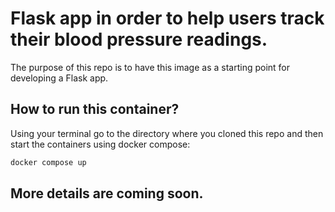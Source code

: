 # Flask app in order to help users track their blood pressure readings.
The purpose of this repo is to have this image as a starting point for developing a Flask app.

## How to run this container?
Using your terminal go to the directory where you cloned this repo and then start the containers using docker compose:

```bash
docker compose up
```

## More details are coming soon.
